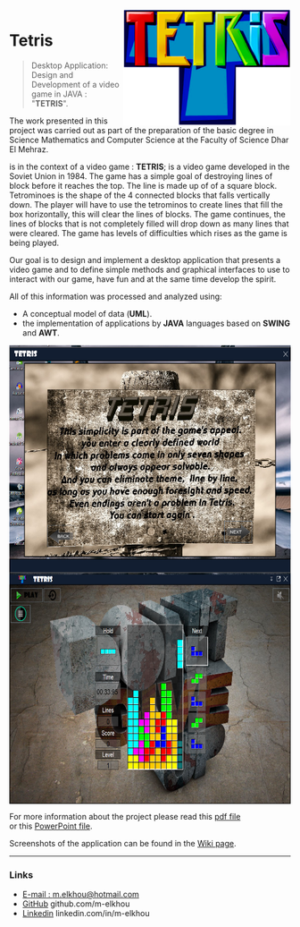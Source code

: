 <img src="src/Game/img/Tetris-logo1.png" align="right" width="300"/>

# Tetris
> Desktop Application: Design and Development of a video game in JAVA : "**TETRIS**".

The work presented in this project was carried out as part of the preparation of the basic degree in Science Mathematics and Computer Science at the Faculty of Science Dhar El Mehraz.

is in the context of a video game : **TETRIS**; is a video game developed in the Soviet Union in 1984. The game has a simple goal of destroying lines of block before it reaches the top. The line is made up of of a square block. Tetrominoes is the shape of the 4 connected blocks that falls vertically down. The player will have to use the tetrominos to create lines that fill the box horizontally, this will clear the lines of blocks. The game continues, the lines of blocks that is not completely filled will drop down as many lines that were cleared. The game has levels of difficulties which rises as the game is being played.

Our goal is to design and implement a desktop application that presents a video game and to define simple methods and graphical interfaces to use to interact with our game, have fun and at the same time develop the spirit.

All of this information was processed and analyzed using:

- A conceptual model of data (**UML**). 
- the implementation of applications by **JAVA** languages based on **SWING** and **AWT**.

<img src="Screenshots/1.png" align="center" height="410" width="640"/>
<img src="Screenshots/0.png" align="center" height="410" width="640"/>
<br/>

For more information about the project please read this [pdf file](https://github.com/m-elkhou/Tetris/blob/master/Rapport/Rapport_Final.pdf)<br/>
or this [PowerPoint file](https://github.com/m-elkhou/Tetris/blob/master/Presentation.pptx).

Screenshots of the application can be found in the [Wiki page](https://github.com/m-elkhou/Tetris/wiki).

***
### Links
- [E-mail : ](mailto:m.elkhou@hotmail.com) m.elkhou@hotmail.com
- [GitHub](https://github.com/m-elkhou) github.com/m-elkhou
- [Linkedin](https://www.linkedin.com/in/m-elkhou/) linkedin.com/in/m-elkhou
